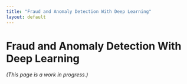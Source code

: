 ```yaml
---
title: "Fraud and Anomaly Detection With Deep Learning"
layout: default
---
```


# Fraud and Anomaly Detection With Deep Learning

*(This page is a work in progress.)*

